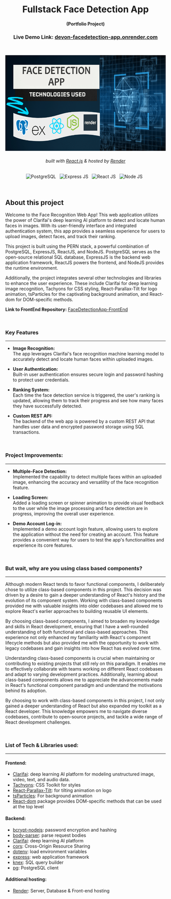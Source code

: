 <div align="center">
    <h1>Fullstack Face Detection App</h1>
    <h4>(Portfolio Project)<h4>
    <h3> 
      Live Demo Link: <a href='https://devon-facedetection-app.onrender.com/', target='_blank'>
        devon-facedetection-app.onrender.com
      <a/>
    </h3>
    <br/>

</div>

<!-- Logo -->
<div align='center'>
    <p>
        <img src="Assets/ReadMe-Assets/FaceDetection-new.png" alt="Demo" title="DemoImage" width="600" height="300">
    </p>
    <h6>
        built with <a href="https://react.dev/">React.js</a> &
        hosted by <a href="https://render.com/">Render</a> 
    </h6>

![PostgreSQL](https://img.shields.io/badge/PostgreSQL-316192?style=for-the-badge&logo=postgresql&logoColor=white)
&nbsp;
![Express JS](https://img.shields.io/badge/Express.js-404D59?style=for-the-badge)
&nbsp;
![React JS](https://img.shields.io/badge/React-20232A?style=for-the-badge&logo=react&logoColor=61DAFB)
&nbsp;
![Node JS](https://img.shields.io/badge/Node.js-43853D?style=for-the-badge&logo=node.js&logoColor=white)
&nbsp;

</div>
<br/>




##  About this project


Welcome to the Face Recognition Web App! This web application utilizes the power of Clarifai's deep learning AI platform to detect and locate human faces in images. With its user-friendly interface and integrated authentication system, this app provides a seamless experience for users to upload images, detect faces, and track their ranking.

This project is built using the PERN stack, a powerful combination of PostgreSQL, ExpressJS, ReactJS, and NodeJS. PostgreSQL serves as the open-source relational SQL database, ExpressJS is the backend web application framework, ReactJS powers the frontend, and NodeJS provides the runtime environment.

Additionally, the project integrates several other technologies and libraries to enhance the user experience. These include Clarifai for deep learning image recognition, Tachyons for CSS styling, React-Parallax-Tilt for logo animation, tsParticles for the captivating background animation, and React-dom for DOM-specific methods.

<strong>Link to FrontEnd Repository:</strong>  [FaceDetectionApp-FrontEnd](https://github.com/DevonGifford/FaceDetectionApp-Frontend)

<br>

### Key Features
---

- <strong>Image Recognition:</strong><br> The app leverages Clarifai's face recognition machine learning model to accurately detect and locate human faces within uploaded images.

- <strong>User Authentication:</strong><br> Built-in user authentication ensures secure login and password hashing to protect user credentials.

- <strong>Ranking System:</strong><br> Each time the face detection service is triggered, the user's ranking is updated, allowing them to track their progress and see how many faces they have successfully detected.

- <strong>Custom REST API:</strong><br> The backend of the web app is powered by a custom REST API that handles user data and encrypted password storage using SQL transactions.


<br>


### Project Improvements: 
---
- <strong>Multiple-Face Detection:</strong><br> Implemented the capability to detect multiple faces within an uploaded image, enhancing the accuracy and versatility of the face recognition feature.

- <strong>Loading Screen:</strong><br> Added a loading screen or spinner animation to provide visual feedback to the user while the image processing and face detection are in progress, improving the overall user experience.

- <strong>Demo Account Log-in:</strong><br> Implemented a demo account login feature, allowing users to explore the application without the need for creating an account. This feature provides a convenient way for users to test the app's functionalities and experience its core features.

<br>


### But wait, why are you using class based components?
---

Although modern React tends to favor functional components, I deliberately chose to utilize class-based components in this project. This decision was driven by a desire to gain a deeper understanding of React's history and the evolution of its component system. Working with class-based components provided me with valuable insights into older codebases and allowed me to explore React's earlier approaches to building reusable UI elements.

By choosing class-based components, I aimed to broaden my knowledge and skills in React development, ensuring that I have a well-rounded understanding of both functional and class-based approaches. This experience not only enhanced my familiarity with React's component lifecycle methods but also provided me with the opportunity to work with legacy codebases and gain insights into how React has evolved over time.

Understanding class-based components is crucial when maintaining or contributing to existing projects that still rely on this paradigm. It enables me to effectively collaborate with teams working on different React codebases and adapt to varying development practices. Additionally, learning about class-based components allows me to appreciate the advancements made in React's functional component paradigm and understand the motivations behind its adoption.

By choosing to work with class-based components in this project, I not only gained a deeper understanding of React but also expanded my toolkit as a React developer. This knowledge empowers me to navigate diverse codebases, contribute to open-source projects, and tackle a wide range of React development challenges.

<br>



###  List of Tech & Libraries used:
---

#### Frontend:
- [Clarifai](https://www.clarifai.com/): deep learning AI platform for modeling unstructured image, video, text, and audio data.
- [Tachyons](https://tachyons.io/): CSS Toolkit for styles
- [React-Parallax-Tilt](https://www.npmjs.com/package/react-parallax-tilt): for tilting animation on logo
- [tsParticles](https://particles.js.org/): For background animation
- [React-dom](https://legacy.reactjs.org/docs/react-dom.html) package provides DOM-specific methods that can be used at the top level

#### Backend:
- [bcrypt-nodejs](https://www.npmjs.com/package/bcrypt-nodejs): password encryption and hashing
- [body-parser](https://www.npmjs.com/package/body-parser): parse request bodies
- [Clarifai](https://www.clarifai.com/): deep learning AI platform
- [cors](https://www.npmjs.com/package/cors): Cross-Origin Resource Sharing
- [dotenv](https://www.npmjs.com/package/dotenv): load environment variables
- [express](https://expressjs.com/): web application framework
- [knex](https://knexjs.org/): SQL query builder
- [pg](https://www.npmjs.com/package/pg): PostgreSQL client

#### Additional hosting:
- [Render](https://render.com/): Server, Database & Front-end hosting

<br/>
